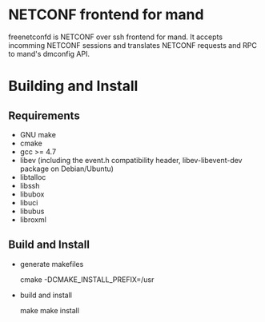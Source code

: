 # NETCONF frontend for mand

freenetconfd is NETCONF over ssh frontend for mand. It accepts incomming NETCONF
sessions and translates NETCONF requests and RPC to mand's dmconfig API.

# Building and Install

## Requirements

- GNU make
- cmake
- gcc >= 4.7
- libev (including the event.h compatibility header, libev-libevent-dev package on Debian/Ubuntu)
- libtalloc
- libssh
- libubox
- libuci
- libubus
- libroxml

## Build and Install

* generate makefiles

	cmake -DCMAKE_INSTALL_PREFIX=/usr

* build and install

	make
	make install